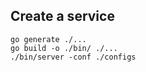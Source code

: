 ## Create a service
```
go generate ./...
go build -o ./bin/ ./...
./bin/server -conf ./configs
```
